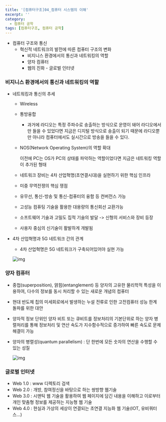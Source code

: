 ```yaml
---
title: '[컴퓨터구조]04_컴퓨터 시스템의 이해'
excerpt: ''
category:
  - 컴퓨터 공학
tags: [컴퓨터구조, 컴퓨터 공학]
---
```


- 컴퓨터 구조와 통신
  - 혁신적 네트워크의 발전에 따른 컴퓨터 구조의 변화
    - 비지니스 환경에서의 통신과 네트워킹의 역할
    - 양자 컴퓨터
    - 웹의 진화 - 글로벌 인터넷

### 비지니스 환경에서의 통신과 네트워킹의 역할

- 네트워킹과 통신의 추세

  - Wireless

  - 통방융합

    - 과거에 라디오는 특정 주파수로 송출하는 방식으로 운영이 돼어 라디오에서만 들을 수 있었다면 지금은 디지털 방식으로 송출이 되기 때문에 라디오뿐만 아니라 컴퓨터에서도 실시간으로 방송을 들을 수 있다.

  - NOS(Network Operating System)의 역할 확대

    이전에 PC는 OS가 PC의 상태를 파악하는 역할이었다면 지금은 네트워킹 역할이 추가된 형태

  - 네트워크 장비는 4차 산업혁명(초연결시대)을 실현하기 위한 핵심 인프라
  - 미중 무역전쟁의 핵심 쟁점
  - 유무선, 통신-방송 및 통신-컴퓨터의 융함 등 컨버전스 가능
  - 고성능 컴퓨팅 기술을 활용한 대용량의 통신회선 교환가능
  - 소프트웨어 기술과 고밀도 집적 기술의 발달 -> 신형의 서비스와 장비 등장
  - 사용자 중심의 신기술이 활발하게 개발됨

- 4차 산업혁명과 5G 네트워크 간의 관계

  - 4차 산업혁명은 5G 네트워크가 구축되어있어야 실현 가능

  ![img](https://media.vlpt.us/images/underlier12/post/fe06f3bb-9dfc-40a8-9840-6364573c1906/image.png)

### 양자 컴퓨터

- 중첩(superposition), 얽힘(entanglement) 등 양자의 고유한 물리학적 특성을 이용하여, 다수의 정보를 동시 처리할 수 있는 새로운 개념의 컴퓨터

- 현대 반도체 칩의 미세회로에서 발생하는 누설 전류로 인한 고전컴퓨터 성능 한계 돌파를 위한 대안

- 양자적 정보 단위인 양자 비트 또는 큐비트를 정보처리의 기본단위로 하는 양자 병렬처리를 통해 정보처리 및 연산 속도가 지수함수적으로 증가하여 빠른 속도로 문제 해결이 가능

- 양자의 병렬성(quantum parallelism) : 단 한번에 모든 숫자의 연산을 수행할 수 있는 성질

  ![img](https://media.vlpt.us/images/underlier12/post/25018630-4f86-48db-89a1-e9e368ef5e3f/image.png)

### 글로벌 인터넷

- Web 1.0 : www 디렉토리 검색
- Web 2.0 : 개방, 참여정신을 바탕으로 하는 쌍방향 웹기술
- Web 3.0 : 시맨틱 웹 기술을 활용하여 웹 페이지에 담긴 내용을 이해하고 이로부터 개인 맞춤형 정보를 제공하는 지능형 웹 기술
- Web 4.0 : 현실과 가상의 세상이 연결되는 초연결 지능화 웹 기술(IOT, 유비쿼터스...)
